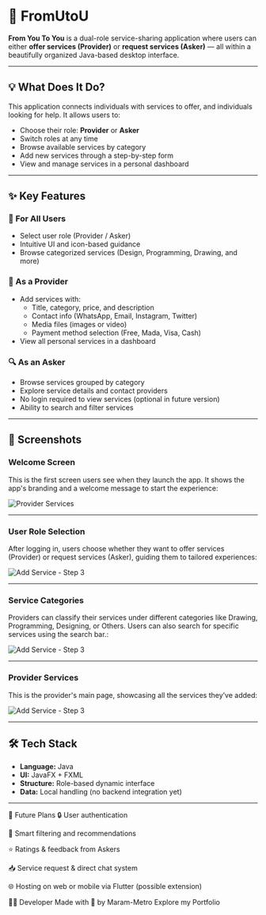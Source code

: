 # 📱 FromUtoU

**From You To You** is a dual-role service-sharing application where users can either **offer services (Provider)** or **request services (Asker)** — all within a beautifully organized Java-based desktop interface.

---

## 💡 What Does It Do?

This application connects individuals with services to offer, and individuals looking for help. It allows users to:

- Choose their role: **Provider** or **Asker**
- Switch roles at any time
- Browse available services by category
- Add new services through a step-by-step form
- View and manage services in a personal dashboard

---

## ✨ Key Features

### 🔹 For All Users
- Select user role (Provider / Asker)
- Intuitive UI and icon-based guidance
- Browse categorized services (Design, Programming, Drawing, and more)

### 💼 As a Provider
- Add services with:
  - Title, category, price, and description
  - Contact info (WhatsApp, Email, Instagram, Twitter)
  - Media files (images or video)
  - Payment method selection (Free, Mada, Visa, Cash)
- View all personal services in a dashboard

### 🔍 As an Asker
- Browse services grouped by category
- Explore service details and contact providers
- No login required to view services (optional in future version)
- Ability to search and filter services


---

## 📸 Screenshots

### Welcome Screen

This is the first screen users see when they launch the app. It shows the app's branding and a welcome message to start the experience:

![Provider Services](./screenshots/app_welcome_screen.png)

---

### User Role Selection
After logging in, users choose whether they want to offer services (Provider) or request services (Asker), guiding them to tailored experiences:

![Add Service - Step 3](./screenshots/choose_user_role.png)

---

### Service Categories
Providers can classify their services under different categories like Drawing, Programming, Designing, or Others. Users can also search for specific services using the search bar.:

![Add Service - Step 3](./screenshots/service_categories.png)

---

### Provider Services
This is the provider's main page, showcasing all the services they’ve added:

![Add Service - Step 3](./screenshots/proider_services.png)

---

## 🛠️ Tech Stack

- **Language:** Java  
- **UI:** JavaFX + FXML  
- **Structure:** Role-based dynamic interface  
- **Data:** Local handling (no backend integration yet)

---

🚀 Future Plans
🔒 User authentication

🧠 Smart filtering and recommendations

⭐ Ratings & feedback from Askers

📥 Service request & direct chat system

🌐 Hosting on web or mobile via Flutter (possible extension)



👩‍💻 Developer
Made with 💜 by Maram-Metro
Explore my Portfolio

